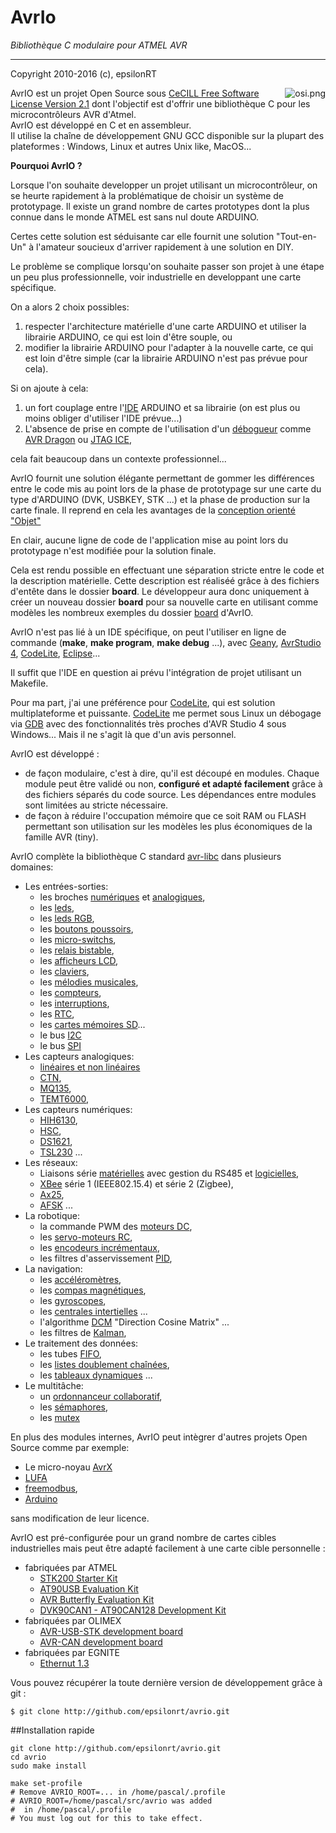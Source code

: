 # AvrIo

*Bibliothèque C modulaire pour ATMEL AVR*

---
Copyright 2010-2016 (c), epsilonRT

<a href="http://www.cecill.info/licences/Licence_CeCILL_V2.1-en.html">
  <img src="https://raw.githubusercontent.com/epsilonrt/gxPL/master/doc/images/osi.png" alt="osi.png" align="right" valign="top">
</a>

AvrIO est un projet Open Source sous
[CeCILL Free Software License Version 2.1](http://www.cecill.info/licences/Licence_CeCILL_V2.1-en.html)
dont l'objectif est d'offrir une bibliothèque C pour les microcontrôleurs AVR
d'Atmel.<br>
AvrIO est développé en C et en assembleur.<br>
Il utilise la chaîne de développement GNU GCC disponible sur 
la plupart des plateformes : Windows, Linux et autres Unix like, MacOS...

**Pourquoi AvrIO ?**

Lorsque l'on souhaite developper un projet utilisant un microcontrôleur, on se
heurte rapidement à la problématique de choisir un système de prototypage.
Il existe un grand nombre de cartes prototypes dont la plus connue dans le monde
ATMEL est sans nul doute ARDUINO.

Certes cette solution est séduisante car elle
fournit une solution "Tout-en-Un" à l'amateur soucieux d'arriver rapidement à 
une solution en DIY.

Le problème se complique lorsqu'on souhaite passer son projet à une étape 
un peu plus professionnelle, voir industrielle en developpant une carte spécifique.

On a alors 2 choix possibles:

1. respecter l'architecture matérielle d'une carte ARDUINO et utiliser la 
  librairie ARDUINO, ce qui est loin d'être souple, ou
2. modifier la librairie ARDUINO pour l'adapter à la nouvelle carte, ce qui est
  loin d'être simple (car la librairie ARDUINO n'est pas prévue pour cela).
  
Si on ajoute à cela:

1. un fort couplage entre l'[IDE](https://fr.wikipedia.org/wiki/Environnement_de_d%C3%A9veloppement) 
  ARDUINO et sa librairie (on est plus ou moins obliger d'utiliser l'IDE prévue...)
2. L'absence de prise en compte de l'utilisation d'un 
  [débogueur](https://fr.wikipedia.org/wiki/D%C3%A9bogueur) comme 
  [AVR Dragon](http://www.atmel.com/tools/AVRDRAGON.aspx) ou
  [JTAG ICE](http://www.atmel.com/tools/JTAGICE3.aspx),

cela fait beaucoup dans un contexte professionnel...

AvrIO fournit une solution élégante permettant de gommer les différences entre
le code mis au point lors de la phase de prototypage sur une carte du type 
d'ARDUINO (DVK, USBKEY, STK ...) et la phase de production sur la carte finale.
Il reprend en cela les avantages de la 
[conception orienté "Objet"](https://fr.wikipedia.org/wiki/Programmation_orient%C3%A9e_objet)

En clair, aucune ligne de code de l'application mise au point lors du prototypage
n'est modifiée pour la solution finale.

Cela est rendu possible en effectuant une séparation stricte entre le code et
la description matérielle. Cette description est réaliséé grâce à des fichiers
d'entête dans le dossier **board**. Le développeur aura donc uniquement à créer
un nouveau dossier **board** pour sa nouvelle carte en utilisant comme modèles 
les nombreux exemples du dossier 
[board](https://github.com/epsilonrt/avrio/tree/master/board) d'AvrIO.

AvrIO n'est pas lié à un IDE spécifique, on peut l'utiliser en ligne de 
commande (**make**, **make program**, **make debug** ...), avec 
[Geany](https://www.geany.org/), 
[AvrStudio 4](http://www.atmel.com/tools/studioarchive.aspx), 
[CodeLite](http://www.codelite.org/), [Eclipse](https://eclipse.org/)... 

Il suffit que l'IDE en question ai prévu l'intégration de projet utilisant un 
Makefile.

Pour ma part, j'ai une préférence pour [CodeLite](http://www.codelite.org/), 
qui est solution multiplateforme et puissante. [CodeLite](http://www.codelite.org/)
me permet sous Linux un débogage via [GDB](https://www.gnu.org/software/gdb/) 
avec des fonctionnalités très proches d'AVR Studio 4 sous Windows... Mais il 
ne s'agit là que d'un avis personnel.

AvrIO est développé :

* de façon modulaire, c'est à dire, qu'il est découpé en modules. 
  Chaque module peut être validé ou non, **configuré et adapté facilement** 
  grâce à des fichiers séparés du code source. Les dépendances entre modules 
  sont limitées au stricte nécessaire.
* de façon à réduire l'occupation mémoire que ce soit RAM ou FLASH permettant 
  son utilisation sur les modèles les plus économiques de la famille AVR (tiny).

AvrIO complète la bibliothèque C standard 
[avr-libc](http://www.nongnu.org/avr-libc/) dans plusieurs domaines:

* Les entrées-sorties:
    - les broches [numériques](http://www.epsilonrt.com/avrio/group__dpin__module.html) et 
      [analogiques](http://www.epsilonrt.com/avrio/group__adc__module.html),
    - les [leds](http://www.epsilonrt.com/avrio/group__led__module.html), 
    - les [leds RGB](http://www.epsilonrt.com/avrio/group__ledrgb__module.html), 
    - les [boutons poussoirs](http://www.epsilonrt.com/avrio/group__button__module.html), 
    - les [micro-switchs](http://www.epsilonrt.com/avrio/group__switch__module.html), 
    - les [relais bistable](http://www.epsilonrt.com/avrio/group__bisrelay__module.html), 
    - les [afficheurs LCD](http://www.epsilonrt.com/avrio/group__lcd__module.html), 
    - les [claviers](http://www.epsilonrt.com/avrio/group__keyb__module.html), 
    - les [mélodies musicales](http://www.epsilonrt.com/avrio/group__melody__module.html), 
    - les [compteurs](http://www.epsilonrt.com/avrio/group__counter__module.html), 
    - les [interruptions](http://www.epsilonrt.com/avrio/group__irq__module.html), 
    - les [RTC](http://www.epsilonrt.com/avrio/group__rtc__module.html),
    - les [cartes mémoires SD](http://www.epsilonrt.com/avrio/group__mmc__module.html)...
    - le bus [I2C](http://www.epsilonrt.com/avrio/group__twi__group.html) 
    - le bus [SPI](http://www.epsilonrt.com/avrio/group__spi__module.html)
* Les capteurs analogiques:
    - [linéaires et non linéaires](http://www.epsilonrt.com/avrio/group__adc__sensor__module.html)
    - [CTN](http://www.epsilonrt.com/avrio/group__ntc__module.html), 
    - [MQ135](http://www.epsilonrt.com/avrio/group__mq135__module.html), 
    - [TEMT6000](http://www.epsilonrt.com/avrio/group__temt__module.html), 
* Les capteurs numériques: 
    - [HIH6130](http://www.epsilonrt.com/avrio/group__hih6130__module.html), 
    - [HSC](http://www.epsilonrt.com/avrio/group__hsc__module.html), 
    - [DS1621](http://www.epsilonrt.com/avrio/group__ds1621__module.html), 
    - [TSL230](http://www.epsilonrt.com/avrio/group__tsl230__module.html) ...
* Les réseaux: 
    - Liaisons série
      [matérielles](http://www.epsilonrt.com/avrio/group__serial__module.html) avec
      gestion du RS485 et [logicielles](file:///home/pascal/src/avrio/doc/html/group__serial__sw__module.html), 
    - [XBee](http://www.epsilonrt.com/avrio/group__xbee__module.html) série 1 (IEEE802.15.4) et série 2 (Zigbee), 
    - [Ax25](http://www.epsilonrt.com/avrio/group__ax25__module.html), 
    - [AFSK](http://www.epsilonrt.com/avrio/group__afsk__module.html) ...
* La robotique:  
    - la commande PWM des [moteurs DC](http://www.epsilonrt.com/avrio/group__bdcm__module.html), 
    - les [servo-moteurs RC](http://www.epsilonrt.com/avrio/group__servo__module.html), 
    - les [encodeurs incrémentaux](http://www.epsilonrt.com/avrio/group__encoder__module.html),  
    - les filtres d'asservissement [PID](http://www.epsilonrt.com/avrio/group__pid__module.html), 
* La navigation:  
    - les [accéléromètres](http://www.epsilonrt.com/avrio/group__acc3d__module.html), 
    - les [compas magnétiques](http://www.epsilonrt.com/avrio/group__comp3d__module.html), 
    - les [gyroscopes](http://www.epsilonrt.com/avrio/group__gyro3d__module.html), 
    - les [centrales intertielles](http://www.epsilonrt.com/avrio/group__imu__module.html) ...
    - l'algorithme [DCM](http://www.epsilonrt.com/avrio/group__dcm__module.html) "Direction Cosine Matrix" ...
    - les filtres de [Kalman](http://www.epsilonrt.com/avrio/group__kalman__module.html),
* Le traitement des données:
    - les tubes [FIFO](http://www.epsilonrt.com/avrio/group__queue__module.html), 
    - les [listes doublement chaînées](http://www.epsilonrt.com/avrio/group__dlist__module.html),
    - les [tableaux dynamiques](http://www.epsilonrt.com/avrio/group__vector__module.html) ...
* Le multitâche:
    - un [ordonnanceur collaboratif](http://www.epsilonrt.com/avrio/group__task__module.html), 
    - les [sémaphores](http://www.epsilonrt.com/avrio/group__semaphore__module.html), 
    - les [mutex](http://www.epsilonrt.com/avrio/group__mutex__module.html)

En plus des modules internes, AvrIO peut intègrer d'autres projets Open Source comme par exemple:

* Le micro-noyau [AvrX](http://www.epsilonrt.com/avrio/group__avrx__module.html)
* [LUFA](http://www.fourwalledcubicle.com/LUFA.php)
* [freemodbus](http://freemodbus.berlios.de/), 
* [Arduino](https://github.com/arduino/Arduino) 

sans modification de leur licence.

AvrIO est pré-configurée pour un grand nombre de cartes cibles industrielles 
mais peut être adapté facilement à une carte cible personnelle :

* fabriquées par ATMEL
    - [STK200 Starter Kit](http://www.atmel.com/dyn/resources/prod_documents/doc1107.pdf)
    - [AT90USB Evaluation Kit](http://www.atmel.com/dyn/resources/prod_documents/doc7627.pdf)
    - [AVR Butterfly Evaluation Kit](http://www.atmel.com/dyn/resources/prod_documents/doc4271.pdf)
    - [DVK90CAN1 - AT90CAN128 Development Kit](http://www.atmel.com/dyn/resources/prod_documents/doc4381.pdf)
* fabriquées par OLIMEX
    - [AVR-USB-STK development board](http://www.olimex.com/dev/pdf/AVR/AVR-USB-STK.pdf)
    - [AVR-CAN development board](http://www.olimex.com/dev/pdf/AVR/AVR-CAN.pdf)
* fabriquées par EGNITE
    - [Ethernut 1.3](http://www.ethernut.de/pdf/enhwm13e.pdf)

Vous pouvez récupérer la toute dernière version de développement grâce à git :

    $ git clone http://github.com/epsilonrt/avrio.git

##Installation rapide

    git clone http://github.com/epsilonrt/avrio.git
    cd avrio
    sudo make install
    
    make set-profile
    # Remove AVRIO_ROOT=... in /home/pascal/.profile
    # AVRIO_ROOT=/home/pascal/src/avrio was added
    #  in /home/pascal/.profile
    # You must log out for this to take effect.
